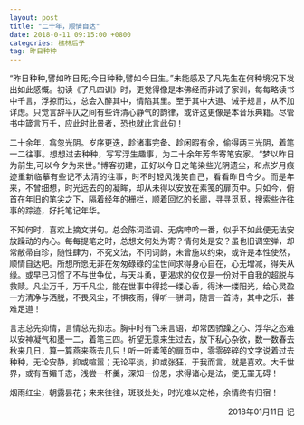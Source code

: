 ```yaml
---
layout: post
title: "二十年，顺情自达"
date: 2018-0-11 09:15:00 +0800
categories: 樵林后子
tag: 昨日种种
---
```

  <p align="justify">“昨日种种,譬如昨日死;今日种种,譬如今日生。”未能感及了凡先生在何种境况下发出如此感慨。初读《了凡四训》时，更觉得像是本佛经而非诫子家训，每每略读书中千言，浮掠而过，总会入醉其中，情陷其里。至于其中大道、诫子规言，从不加详虑。只觉言辞平仄之间有些许清心静气的韵律，或许这更像是本音乐典籍。尽管书中箴言万千，应此时此景者，恐也就此言此句！</p>
  <p align="justify">二十余年，翕忽光阴。岁序更迭，趁诸事完备、趁闲暇有余，偷得两三光阴，着笔一二往事。想想过去种种，写写浮生趣事，为二十余年芳华寄笔安家。“梦以昨日为前生,可以今夕为来世。”博客初建，正好以今日之笔染些光阴遗尘，和点岁月痕迹重新临摹有些记不太清的往事，时不时轻风浅笑自己，看看昨日今夕。而是年来，不曾细想，时光远去的的凝眸，却从未得以安放在素笺的扉页中。只如今，俯首在年旧的笔尖之下，隔着经年的栅栏，顺着回忆的长廊，寻寻觅觅，搜索些许往事的踪迹，好托笔记年华。</p>
  <p align="justify">不知何时，喜欢上摘文拼句。总会陈词滥调、无病呻吟一番，似乎不如此便无法安放躁动的内心。每每提笔之时，总想文何处为寄？情何处是安？虽也旧调空弹，却常敝帚自珍，随性肆为，不究文法，不问词韵，未曾施以约束，或许是本性使然，顺情自达吧。所想所愿无非在匆匆碌碌的尘世间求得身心自在，心无增减，得失从缘。或早已习惯了不与世争优，与天斗勇，更渴求的仅仅是一份对于自我的超脱与救赎。凡尘万千，万千凡尘，能在世事中得捻一缕心香，得沐一缕阳光，给心灵盈一方清净与洒脱，不畏风尘，不惧夜雨，得听一骈词，随言一首诗，其中之乐，甚难足道！</p>
  <p align="justify">言志总先抑情，言情总先抑志。胸中时有飞来言语，却常因骄躁之心、浮华之态难以安神凝气和墨一二，着笔三四。祈望无意来生过去，放下私心杂欲，数一数春去秋来几日，算一算燕来燕去几只！听一听素笺的扉页中，零零碎碎的文字说着过去种种，无论安静，抑或喧嚣；无论平淡，抑或张狂，于我而言，就是喜欢。大千世界，或有百媚千态，浅尝一杯羹，深知一份恩，求得诸心是法，便无罣无碍！</p>
  <p align="justify">烟雨红尘，朝露昙花；来来往往，斑驳处处，时光难以定格，余情终有归宿！</p>

<p align="right">2018年01月11日 记</p>
